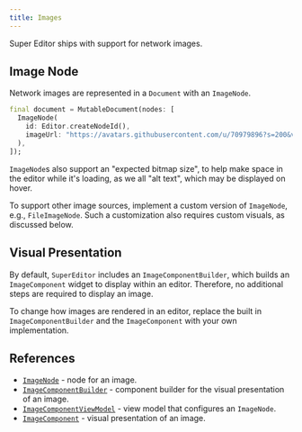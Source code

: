 ```yaml
---
title: Images
---
```

Super Editor ships with support for network images.

## Image Node
Network images are represented in a `Document` with an `ImageNode`.

```dart
final document = MutableDocument(nodes: [
  ImageNode(
    id: Editor.createNodeId(),
    imageUrl: "https://avatars.githubusercontent.com/u/70979896?s=200&v=4",
  ),
]);
```

`ImageNode`s also support an "expected bitmap size", to help make space in the
editor while it's loading, as we all "alt text", which may be displayed on hover.

To support other image sources, implement a custom version of `ImageNode`, e.g.,
`FileImageNode`. Such a customization also requires custom visuals, as discussed
below.

## Visual Presentation
By default, `SuperEditor` includes an `ImageComponentBuilder`, which builds an
`ImageComponent` widget to display within an editor. Therefore, no additional
steps are required to display an image.

To change how images are rendered in an editor, replace the built in
`ImageComponentBuilder` and the `ImageComponent` with your own implementation.

## References
* [`ImageNode`](https://pub.dev/documentation/super_editor/0.3.0-dev.23/super_editor/ImageNode-class.html) - node for an image.
* [`ImageComponentBuilder`](https://pub.dev/documentation/super_editor/0.3.0-dev.23/super_editor/ImageComponentBuilder-class.html) - component builder for the visual presentation of an image.
* [`ImageComponentViewModel`](https://pub.dev/documentation/super_editor/0.3.0-dev.23/super_editor/ImageComponentViewModel-class.html) - view model that configures an `ImageNode`.
* [`ImageComponent`](https://pub.dev/documentation/super_editor/0.3.0-dev.23/super_editor/ImageComponent-class.html) - visual presentation of an image.
